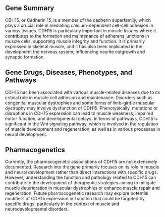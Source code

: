 ## Gene Summary
CDH15, or Cadherin 15, is a member of the cadherin superfamily, which plays a crucial role in mediating calcium-dependent cell-cell adhesion in various tissues. CDH15 is particularly important in muscle tissues where it contributes to the formation and maintenance of adherens junctions in muscle cells, supporting muscle integrity and function. It is primarily expressed in skeletal muscle, and it has also been implicated in the development the nervous system, influencing neurite outgrowth and synaptic formation.

## Gene Drugs, Diseases, Phenotypes, and Pathways
CDH15 has been associated with various muscle-related diseases due to its critical role in muscle cell adhesion and maintenance. Disorders such as congenital muscular dystrophies and some forms of limb-girdle muscular dystrophy may involve dysfunction of CDH15. Phenotypically, mutations or disruptions in CDH15 expression can lead to muscle weakness, impaired motor function, and developmental delays. In terms of pathways, CDH15 is significant in the Wnt signaling pathway, which is involved in the regulation of muscle development and regeneration, as well as in various processes in neural development.

## Pharmacogenetics
Currently, the pharmacogenetic associations of CDH15 are not extensively documented. Research into the gene primarily focuses on its role in muscle and neural development rather than direct interactions with specific drugs. However, understanding the function and pathology related to CDH15 can contribute to the development of therapeutic strategies aiming to mitigate muscle deterioration in muscular dystrophies or enhance muscle repair and regeneration. Future pharmacogenetic research may explore potential modifiers of CDH15 expression or function that could be targeted by specific drugs, particularly in the context of muscle and neurodevelopmental disorders.